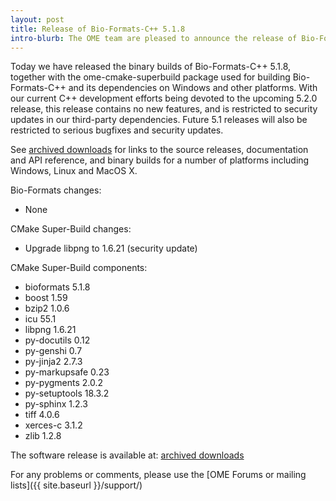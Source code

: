```yaml
---
layout: post
title: Release of Bio-Formats-C++ 5.1.8
intro-blurb: The OME team are pleased to announce the release of Bio-Formats-C++ 5.1.8
---
```

Today we have released the binary builds of Bio-Formats-C++ 5.1.8, together with the ome-cmake-superbuild package used for building Bio-Formats-C++ and its dependencies on Windows and other platforms.  With our current C++ development efforts being devoted to the upcoming 5.2.0 release, this release contains no new features, and is restricted to security updates in our third-party dependencies.  Future 5.1 releases will also be restricted to serious bugfixes and security updates.

See [archived downloads](http://downloads.openmicroscopy.org/bio-formats-cpp/5.1.8/) for links to the source releases, documentation and API reference, and binary builds for a number of platforms including Windows, Linux and MacOS X.

Bio-Formats changes:

- None

CMake Super-Build changes:

- Upgrade libpng to 1.6.21 (security update)

CMake Super-Build components:

-  bioformats 5.1.8
-  boost 1.59
-  bzip2 1.0.6
-  icu 55.1
-  libpng 1.6.21
-  py-docutils 0.12
-  py-genshi 0.7
-  py-jinja2 2.7.3
-  py-markupsafe 0.23
-  py-pygments 2.0.2
-  py-setuptools 18.3.2
-  py-sphinx 1.2.3
-  tiff 4.0.6
-  xerces-c 3.1.2
-  zlib 1.2.8

The software release is available at: [archived downloads](http://downloads.openmicroscopy.org/bio-formats-cpp/5.1.8)

For any problems or comments, please use the [OME Forums or mailing lists]({{ site.baseurl }}/support/)
